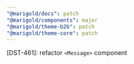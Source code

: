 ```yaml
---
"@marigold/docs": patch
"@marigold/components": major
"@marigold/theme-b2b": patch
"@marigold/theme-core": patch
---
```


[DST-461]: refactor `<Message>` component
